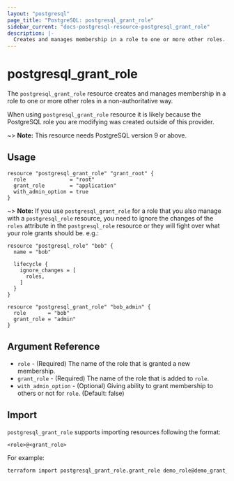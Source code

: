 ```yaml
---
layout: "postgresql"
page_title: "PostgreSQL: postgresql_grant_role"
sidebar_current: "docs-postgresql-resource-postgresql_grant_role"
description: |-
  Creates and manages membership in a role to one or more other roles.
---
```


# postgresql\_grant\_role

The ``postgresql_grant_role`` resource creates and manages membership in a role to one or more other roles in a non-authoritative way.

When using ``postgresql_grant_role`` resource it is likely because the PostgreSQL role you are modifying was created outside of this provider.

~> **Note:** This resource needs PostgreSQL version 9 or above.

## Usage

```hcl
resource "postgresql_grant_role" "grant_root" {
  role              = "root"
  grant_role        = "application"
  with_admin_option = true
}
```

~> **Note:** If you use `postgresql_grant_role` for a role that you also manage with a `postgresql_role` resource, you need to ignore the changes of the `roles` attribute in the `postgresql_role` resource or they will fight over what your role grants should be. e.g.:
```hcl
resource "postgresql_role" "bob" {
  name = "bob"

  lifecycle {
    ignore_changes = [
      roles,
    ]
  }
}

resource "postgresql_grant_role" "bob_admin" {
  role       = "bob"
  grant_role = "admin"
}
```

## Argument Reference

* `role` - (Required) The name of the role that is granted a new membership.
* `grant_role` - (Required) The name of the role that is added to `role`.
* `with_admin_option` - (Optional) Giving ability to grant membership to others or not for `role`. (Default: false)

## Import

`postgresql_grant_role` supports importing resources following the format:

```
<role>@<grant_role>
```

For example:

```bash
terraform import postgresql_grant_role.grant_role demo_role@demo_grant_role
```
